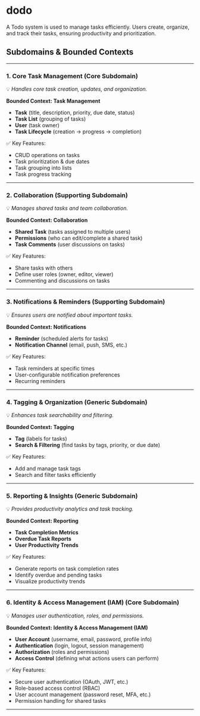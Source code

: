 # dodo

A Todo system is used to manage tasks efficiently. Users create, organize, and track their tasks, ensuring productivity and prioritization.

## Subdomains & Bounded Contexts
---

### **1. Core Task Management (Core Subdomain)**  
💡 *Handles core task creation, updates, and organization.*  

**Bounded Context: Task Management**  
- **Task** (title, description, priority, due date, status)  
- **Task List** (grouping of tasks)  
- **User** (task owner)  
- **Task Lifecycle** (creation → progress → completion)  

✅ Key Features:  
- CRUD operations on tasks  
- Task prioritization & due dates  
- Task grouping into lists  
- Task progress tracking  

---

### **2. Collaboration (Supporting Subdomain)**  
💡 *Manages shared tasks and team collaboration.*  

**Bounded Context: Collaboration**  
- **Shared Task** (tasks assigned to multiple users)  
- **Permissions** (who can edit/complete a shared task)  
- **Task Comments** (user discussions on tasks)  

✅ Key Features:  
- Share tasks with others  
- Define user roles (owner, editor, viewer)  
- Commenting and discussions on tasks  

---

### **3. Notifications & Reminders (Supporting Subdomain)**  
💡 *Ensures users are notified about important tasks.*  

**Bounded Context: Notifications**  
- **Reminder** (scheduled alerts for tasks)  
- **Notification Channel** (email, push, SMS, etc.)  

✅ Key Features:  
- Task reminders at specific times  
- User-configurable notification preferences  
- Recurring reminders  

---

### **4. Tagging & Organization (Generic Subdomain)**  
💡 *Enhances task searchability and filtering.*  

**Bounded Context: Tagging**  
- **Tag** (labels for tasks)  
- **Search & Filtering** (find tasks by tags, priority, or due date)  

✅ Key Features:  
- Add and manage task tags  
- Search and filter tasks efficiently  

---

### **5. Reporting & Insights (Generic Subdomain)**  
💡 *Provides productivity analytics and task tracking.*  

**Bounded Context: Reporting**  
- **Task Completion Metrics**  
- **Overdue Task Reports**  
- **User Productivity Trends**  

✅ Key Features:  
- Generate reports on task completion rates  
- Identify overdue and pending tasks  
- Visualize productivity trends  

---

### **6. Identity & Access Management (IAM) (Core Subdomain)**  
💡 *Manages user authentication, roles, and permissions.*  

**Bounded Context: Identity & Access Management (IAM)**  
- **User Account** (username, email, password, profile info)  
- **Authentication** (login, logout, session management)  
- **Authorization** (roles and permissions)  
- **Access Control** (defining what actions users can perform)  

✅ Key Features:  
- Secure user authentication (OAuth, JWT, etc.)  
- Role-based access control (RBAC)  
- User account management (password reset, MFA, etc.)  
- Permission handling for shared tasks  

---
